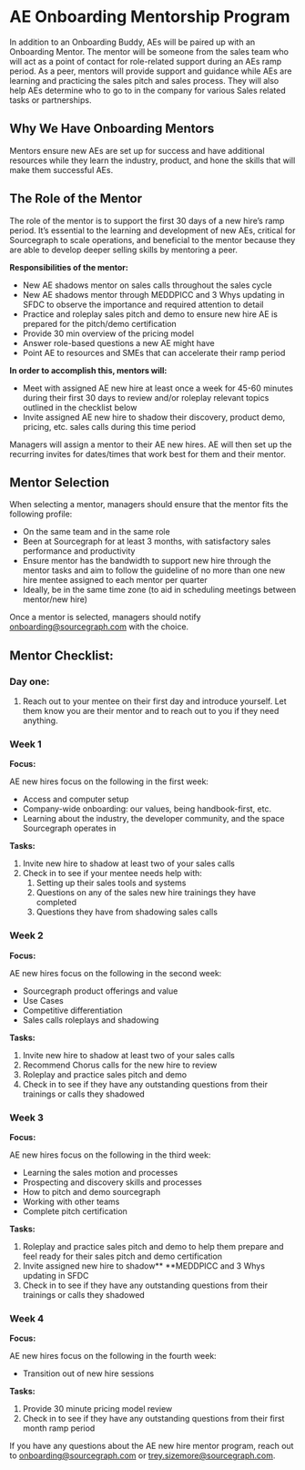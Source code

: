 # AE Onboarding Mentorship Program 

In addition to an Onboarding Buddy, AEs will be paired up with an Onboarding Mentor. The mentor will be someone from the sales team who will act as a point of contact for role-related support during an AEs ramp period. As a peer, mentors will provide support and guidance while AEs are learning and practicing the sales pitch and sales process. They will also help AEs determine who to go to in the company for various Sales related tasks or partnerships. 

## Why We Have Onboarding Mentors

Mentors ensure new AEs are set up for success and have additional resources while they learn the industry, product, and hone the skills that will make them successful AEs.

## The Role of the Mentor

The role of the mentor is to support the first 30 days of a new hire’s ramp period. It’s essential to the learning and development of new AEs, critical for Sourcegraph to scale operations, and beneficial to the mentor because they are able to develop deeper selling skills by mentoring a peer. 

**Responsibilities of the mentor:** 



* New AE shadows mentor on sales calls throughout the sales cycle
* New AE shadows mentor through MEDDPICC and 3 Whys updating in SFDC to observe the importance and required attention to detail
* Practice and roleplay sales pitch and demo to ensure new hire AE is prepared for the pitch/demo certification
* Provide 30 min overview of the pricing model
* Answer role-based questions a new AE might have
* Point AE to resources and SMEs that can accelerate their ramp period 

**In order to accomplish this, mentors will:**


* Meet with assigned AE new hire at least once a week for 45-60 minutes during their first 30 days to review and/or roleplay relevant topics outlined in the checklist below 
* Invite assigned AE new hire to shadow their discovery, product demo, pricing, etc. sales calls during this time period 

Managers will assign a mentor to their AE new hires. AE will then set up the recurring invites for dates/times that work best for them and their mentor.


## Mentor Selection

When selecting a mentor, managers should ensure that the mentor fits the following profile:



* On the same team and in the same role
* Been at Sourcegraph for at least 3 months, with satisfactory sales performance and productivity
* Ensure mentor has the bandwidth to support new hire through the mentor tasks and aim to follow the guideline of no more than one new hire mentee assigned to each mentor per quarter
* Ideally, be in the same time zone (to aid in scheduling meetings between mentor/new hire)

Once a mentor is selected, managers should notify [onboarding@sourcegraph.com](mailto:onboarding@sourcegraph.com) with  the choice. 

## Mentor Checklist:

### Day one:

1. Reach out to your mentee on their first day and introduce yourself. Let them know you are their mentor and to reach out to you if they need anything. 

### Week 1 
**Focus:**

AE new hires focus on the following in the first week: 



* Access and computer setup
* Company-wide onboarding: our values, being handbook-first, etc.
* Learning about the industry, the developer community, and the space Sourcegraph operates in

**Tasks:**



1. Invite new hire to shadow at least two of your sales calls 
2. Check in to see if your mentee needs help with:
    1. Setting up their sales tools and systems
    2. Questions on any of the sales new hire trainings they have completed
    3. Questions they have from shadowing sales calls 

### Week 2 
**Focus:**

AE new hires focus on the following in the second week: 



* Sourcegraph product offerings and value 
* Use Cases
* Competitive differentiation
* Sales calls roleplays and shadowing 

**Tasks:**



1. Invite new hire to shadow at least two of your sales calls 
2. Recommend Chorus calls for the new hire to review 
3. Roleplay and practice sales pitch and demo 
4. Check in to see if they have any outstanding questions from their trainings or calls they shadowed 

### Week 3 
**Focus:**

AE new hires focus on the following in the third week: 



* Learning the sales motion and processes 
* Prospecting and discovery skills and processes 
* How to pitch and demo sourcegraph
* Working with other teams 
* Complete pitch certification 

**Tasks:**



1. Roleplay and practice sales pitch and demo to help them prepare and feel ready for their sales pitch and demo certification
2. Invite assigned new hire to shadow** **MEDDPICC and 3 Whys updating in SFDC
3. Check in to see if they have any outstanding questions from their trainings or calls they shadowed 

### Week 4 
**Focus:**

AE new hires focus on the following in the fourth week: 



* Transition out of new hire sessions 

**Tasks:**



1. Provide 30 minute pricing model review 
2. Check in to see if they have any outstanding questions from their first month ramp period 

If you have any questions about the AE new hire mentor program, reach out to [onboarding@sourcegraph.com](mailto:onboarding@sourcegraph.com) or [trey.sizemore@sourcegraph.com](mailto:trey.sizemore@sourcegraph.com). 
